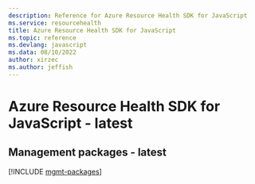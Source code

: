 ```yaml
---
description: Reference for Azure Resource Health SDK for JavaScript
ms.service: resourcehealth
title: Azure Resource Health SDK for JavaScript
ms.topic: reference
ms.devlang: javascript
ms.data: 08/10/2022
author: xirzec
ms.author: jeffish
---
```

# Azure Resource Health SDK for JavaScript - latest

## Management packages - latest
[!INCLUDE [mgmt-packages](resource-health-mgmt-index.md)]
